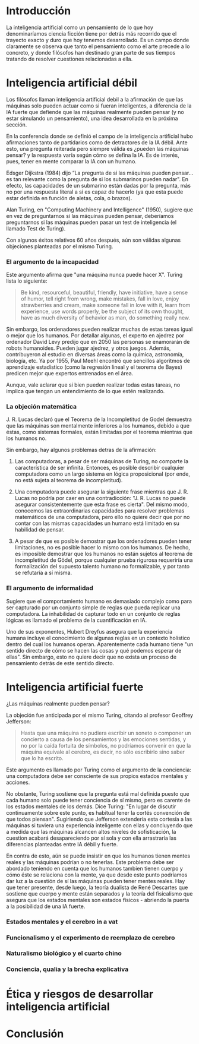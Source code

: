# Introducción

La inteligencia artificial como un pensamiento de lo que hoy denominaríamos ciencia ficción tiene por detrás más recorrido que el trayecto exacto y duro que hoy tenemos desarrollado. Es un campo donde claramente se observa que tanto el pensamiento como el arte precede a lo concreto, y donde filósofos han destinado gran parte de sus tiempos tratando de resolver cuestiones relacionadas a ella.

# Inteligencia artificial débil

Los filósofos llaman inteligencia artificial debil a la afirmación de que las máquinas solo pueden actuar como si fueran inteligentes, a diferencia de la IA fuerte que defiende que las máquinas realmente pueden pensar (y no estar simulando un pensamiento), una idea desarrollada en la próxima sección.

En la conferencia donde se definió el campo de la inteligencia artificial hubo afirmaciones tanto de partidarios como de detractores de la IA débil. Ante esto, una pregunta reiterada pero siempre válida es ¿pueden las máquinas pensar? y la respuesta varía según cómo se defina la IA. Es de interés, pues, tener en mente comparar la IA con un humano.

Edsger Dijkstra (1984) dijo “La pregunta de si las máquinas pueden pensar... es tan relevante como la pregunta de si los submarinos pueden nadar". En efecto, las capacidades de un submarino están dadas por la pregunta, más no por una respuesta literal a si es capaz de hacerlo (ya que esta puede estar definida en función de aletas, cola, o brazos).

Alan Turing, en "Computing Machinery and Intelligence" (1950), sugiere que en vez de preguntarnos si las máquinas pueden pensar, deberíamos preguntarnos si las máquinas pueden pasar un test de inteligencia (el llamado Test de Turing).

Con algunos éxitos relativos 60 años después, aún son válidas algunas objeciones planteadas por el mismo Turing.

### El argumento de la incapacidad

Este argumento afirma que "una máquina nunca puede hacer X". Turing lista lo siguiente:

> Be kind, resourceful, beautiful, friendly, have initiative,
> have a sense of humor, tell right from wrong, make mistakes,
> fall in love, enjoy strawberries and cream, make someone
> fall in love with it, learn from experience, use words
> properly, be the subject of its own thought, have as much
> diversity of behavior as man, do something really new.

Sin embargo, los ordenadores pueden realizar muchas de estas tareas igual o mejor que los humanos. Por detallar algunas, el experto en ajedrez por ordenador David Levy predijo que en 2050 las personas se enamorarán de robots humanoides. Pueden jugar ajedrez, y otros juegos. Además, contribuyeron al estudio en diversas áreas como la química, astronomía, biología, etc. Ya por 1955, Paul Meehl encontró que sencillos algoritmos de aprendizaje estadístico (como la regresión lineal y el teorema de Bayes) predicen mejor que expertos entrenados en el área.

Aunque, vale aclarar que si bien pueden realizar todas estas tareas, no implica que tengan un entendimiento de lo que estén realizando.

### La objeción matemática

J. R. Lucas declaró que el Teorema de la Incompletitud de Godel demuestra que las máquinas son mentalmente inferiores a los humanos, debido a que éstas, como sistemas formales, están limitadas por el teorema mientras que los humanos no.

Sin embargo, hay algunos problemas detras de la afirmación:

1. Las computadoras, a pesar de ser máquinas de Turing, no comparte la característica de ser infinita. Entonces, es posible describir cualquier computadora como un largo sistema en lógica proposicional (por ende, no está sujeta al teorema de incompletitud).

2. Una computadora puede asegurar la siguiente frase mientras que J. R. Lucas no podría por caer en una contradicción: "J. R. Lucas no puede asegurar consistentemente que esta frase es cierta". Del mismo modo, conocemos las extraordinarias capacidades para resolver problemas matemáticos de una computadora, pero ello no quiere decir que por no contar con las mismas capacidades un humano está limitado en su habilidad de pensar.

3. A pesar de que es posible demostrar que los ordenadores pueden tener limitaciones, no es posible hacer lo mismo con los humanos. De hecho, es imposible demostrar que los humanos no están sujetos al teorema de incompletitud de Gödel, porque cualquier prueba rigurosa requeriría una formalización del supuesto talento humano no formalizable, y por tanto se refutaría a sí misma.

### El argumento de informalidad

Sugiere que el comportamiento humano es demasiado complejo como para ser capturado por un conjunto simple de reglas que pueda replicar una computadora. La inhabilidad de capturar todo en un conjunto de reglas lógicas es llamado el problema de la cuantificación en IA.

Uno de sus exponentes, Hubert Dreyfus asegura que la experiencia humana incluye el conocimiento de algunas reglas en un contexto holístico dentro del cual los humanos operan. Aparentemente cada humano tiene "un sentido directo de cómo se hacen las cosas y qué podemos esperar de ellas". Sin embargo, esto no quiere decir que no exista un proceso de pensamiento detrás de este sentido directo.

# Inteligencia artificial fuerte

¿Las máquinas realmente pueden pensar?

La objeción fue anticipada por el mismo Turing, citando al profesor Geoffrey Jefferson:

> Hasta que una máquina no pudiera escribir un soneto
> o componer un concierto a causa de los pensamientos
> y las emociones sentidas, y no por la caída fortuita
> de símbolos, no podríamos convenir en que la máquina
> equivale al cerebro, es decir, no sólo escribirlo
> sino saber que lo ha escrito.

Este argumento es llamado por Turing como el argumento de la conciencia: una computadora debe ser consciente de sus propios estados mentales y acciones.

No obstante, Turing sostiene que la pregunta está mal definida puesto que cada humano solo puede tener conciencia de sí mismo, pero es carente de los estados mentales de los demás. Dice Turing: "En lugar de discutir continuamente sobre este punto, es habitual tener la cortés convención de que todos piensan". Sugiriendo que Jefferson extendería esta cortesía a las máquinas si tuviera una experiencia inteligente con ellas y concluyendo que a medida que las máquinas alcancen altos niveles de sofisticación, la cuestion acabará desapareciendo por sí sola y con ella arrastraría las diferencias planteadas entre IA débil y fuerte.

En contra de esto, aún se puede insistir en que los humanos tienen mentes reales y las máquinas podrían o no tenerlas. Este problema debe ser abordado teniendo en cuenta que los humanos tambien tienen cuerpo y cómo éste se relaciona con la mente, ya que desde este punto podríamos dar luz a la cuestión de sí las máquinas pueden tener mentes reales. Hay que tener presente, desde luego, la teoría dualista de René Descartes que sostiene que cuerpo y mente están separados y la teoría del fisicalismo que asegura que los estados mentales son estados físicos - abriendo la puerta a la posibilidad de una IA fuerte.


### Estados mentales y el cerebro in a vat

### Funcionalismo y el experimento de reemplazo de cerebro

### Naturalismo biológico y el cuarto chino

### Conciencia, qualia y la brecha explicativa



# Ética y riesgos de desarrollar inteligencia artificial

# Conclusión
